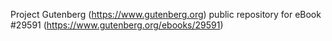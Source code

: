 Project Gutenberg (https://www.gutenberg.org) public repository for eBook #29591 (https://www.gutenberg.org/ebooks/29591)
